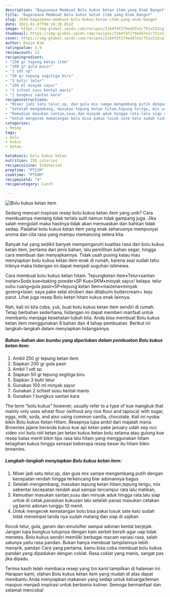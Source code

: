 ```yaml
---
description: "Bagaimana Membuat Bolu kukus ketan item yang Enak Banget"
title: "Bagaimana Membuat Bolu kukus ketan item yang Enak Banget"
slug: 1549-bagaimana-membuat-bolu-kukus-ketan-item-yang-enak-banget
date: 2021-01-07T00:10:20.852Z
image: https://img-global.cpcdn.com/recipes/2164fdf279edd7e3/751x532cq70/bolu-kukus-ketan-item-foto-resep-utama.jpg
thumbnail: https://img-global.cpcdn.com/recipes/2164fdf279edd7e3/751x532cq70/bolu-kukus-ketan-item-foto-resep-utama.jpg
cover: https://img-global.cpcdn.com/recipes/2164fdf279edd7e3/751x532cq70/bolu-kukus-ketan-item-foto-resep-utama.jpg
author: Roxie Kim
ratingvalue: 3.9
reviewcount: 12
recipeingredient:
- "250 gr tepung ketan item"
- "200 gr gula pasir"
- "1 sdt sp"
- "50 gr tepung segitiga biru"
- "3 butir telur"
- "100 ml minyak sayur"
- "2 schset susu kental manis"
- "1 bungkus santan kara"
recipeinstructions:
- "Mixer jadi satu telur,sp, dan gula mix sampe mengembang putih dengan kecepatan rendah hingga terkencang biar adonannya bagus"
- "Setelah mengembang, masukan tepung ketan hitam,tepung terigu, mix sebentar kecepatan rendah asal sampai tercampur rata lalu matikan,"
- "Kemudian masukan santan,susu dan minyak aduk hingga rata.lalu siap untuk di cetak.panaskan kukusan lalu setelah panas masukan cetakan yg berisi adonan tunggu 10 menit."
- "Untuk mengecek kematangan bolu bisa pakai tusuk sate kalo sudah tidak menempel tanda nya sudah matang dan siap di sajikan"
categories:
- Resep
tags:
- bolu
- kukus
- ketan

katakunci: bolu kukus ketan 
nutrition: 255 calories
recipecuisine: Indonesian
preptime: "PT21M"
cooktime: "PT58M"
recipeyield: "4"
recipecategory: Lunch

---
```



![Bolu kukus ketan item](https://img-global.cpcdn.com/recipes/2164fdf279edd7e3/751x532cq70/bolu-kukus-ketan-item-foto-resep-utama.jpg)

Sedang mencari inspirasi resep bolu kukus ketan item yang unik? Cara membuatnya memang tidak terlalu sulit namun tidak gampang juga. Jika salah mengolah maka hasilnya tidak akan memuaskan dan bahkan tidak sedap. Padahal bolu kukus ketan item yang enak seharusnya mempunyai aroma dan cita rasa yang mampu memancing selera kita.

Banyak hal yang sedikit banyak mempengaruhi kualitas rasa dari bolu kukus ketan item, pertama dari jenis bahan, lalu pemilihan bahan segar, hingga cara membuat dan menyajikannya. Tidak usah pusing kalau mau menyiapkan bolu kukus ketan item enak di rumah, karena asal sudah tahu triknya maka hidangan ini dapat menjadi suguhan istimewa.

Cara membuat bolu kukus ketan hitam. Tepungketan item•Telur•santan instan•Soda kue•baking powder•SP Kue•SKM•minyak sayur/ kelapa. telur suhu ruang•gula pasir•SP•tepung ketan item•maizena•minyak goreng•Isian: saya pake selai stroberi dan ditaburin buttercream+ keju parut. Lihat juga resep Bolu ketan hitam kukus enak lainnya.


Nah, kali ini kita coba, yuk, buat bolu kukus ketan item sendiri di rumah. Tetap berbahan sederhana, hidangan ini dapat memberi manfaat untuk membantu menjaga kesehatan tubuh kita. Anda bisa membuat Bolu kukus ketan item menggunakan 8 bahan dan 4 tahap pembuatan. Berikut ini langkah-langkah dalam menyiapkan hidangannya.

<!--inarticleads1-->

##### Bahan-bahan dan bumbu yang diperlukan dalam pembuatan Bolu kukus ketan item:

1. Ambil 250 gr tepung ketan item
1. Siapkan 200 gr gula pasir
1. Ambil 1 sdt sp
1. Siapkan 50 gr tepung segitiga biru
1. Siapkan 3 butir telur
1. Gunakan 100 ml minyak sayur
1. Gunakan 2 schset susu kental manis
1. Gunakan 1 bungkus santan kara


The term &#34;bolu kukus&#34; however, usually refer to a type of kue mangkuk that mainly only uses wheat flour (without any rice flour and tapioca) with sugar, eggs, milk, soda, and also using common vanilla, chocolate. Kali ini nyoba bikin Bolu kukus Ketan Hitam. Resepnya lupa ambil dari majalah mana. Brownies jajane beranda kukus kue api ketan pake january udah sep ncc video vivi bolu roti ketan jan ketan kukus ketan bolu selama atau gulung kue resep balas menit bikin tips rasa lalu hitam yang menggunakan hitam ketagihan kukus hingga sensasi beberapa resep besar itu hitam bikin brownies. 

<!--inarticleads2-->

##### Langkah-langkah menyiapkan Bolu kukus ketan item:

1. Mixer jadi satu telur,sp, dan gula mix sampe mengembang putih dengan kecepatan rendah hingga terkencang biar adonannya bagus
1. Setelah mengembang, masukan tepung ketan hitam,tepung terigu, mix sebentar kecepatan rendah asal sampai tercampur rata lalu matikan,
1. Kemudian masukan santan,susu dan minyak aduk hingga rata.lalu siap untuk di cetak.panaskan kukusan lalu setelah panas masukan cetakan yg berisi adonan tunggu 10 menit.
1. Untuk mengecek kematangan bolu bisa pakai tusuk sate kalo sudah tidak menempel tanda nya sudah matang dan siap di sajikan


Kocok telur, gula, garam dan emulsifier sampai adonan kental berjejak. Jangan lupa bungkus tutupnya dengan kain serbet bersih agar uap tidak menetes. Bolu kukus sendiri memiliki berbagai macam variasi rasa, salah satunya yaitu rasa pandan. Bukan hanya membuat tampilannya lebih menarik, pandan Cara yang pertama, kamu bisa coba membuat bolu kukus pandan yang dipadukan dengan coklat. Rasa coklat yang manis, sangat pas jika dipadu. 

Terima kasih telah membaca resep yang tim kami tampilkan di halaman ini. Harapan kami, olahan Bolu kukus ketan item yang mudah di atas dapat membantu Anda menyiapkan makanan yang sedap untuk keluarga/teman maupun menjadi inspirasi untuk berbisnis kuliner. Semoga bermanfaat dan selamat mencoba!
